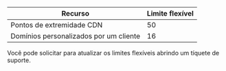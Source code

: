 
| Recurso | Limite flexível 
--- | ---
| Pontos de extremidade CDN | 50
| Domínios personalizados por um cliente| 16

Você pode solicitar para atualizar os limites flexíveis abrindo um tíquete de suporte.

<!---HONumber=Oct15_HO3-->